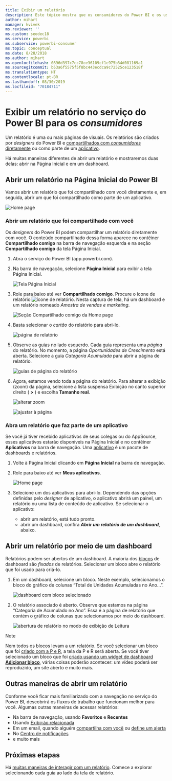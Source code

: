 ```yaml
---
title: Exibir um relatório
description: Este tópico mostra que os consumidores do Power BI e os usuários finais tinham que abrir e exibir um relatório do Power BI.
author: mihart
manager: kvivek
ms.reviewer: ''
ms.custom: seodec18
ms.service: powerbi
ms.subservice: powerbi-consumer
ms.topic: conceptual
ms.date: 8/28/2018
ms.author: mihart
ms.openlocfilehash: 0896d397c7cc78ce36109cf1c975b34d081169a1
ms.sourcegitcommit: b53a6f5575f5f8bc443ecdca9c72525ce123518f
ms.translationtype: HT
ms.contentlocale: pt-BR
ms.lasthandoff: 08/30/2019
ms.locfileid: "70184711"
---
```

# <a name="view-a-report-in-power-bi-service-for-consumers"></a>Exibir um relatório no serviço do Power BI para os *consumidores*
Um relatório é uma ou mais páginas de visuais. Os relatórios são criados por *designers* do Power BI e [compartilhados com *consumidores* diretamente](end-user-shared-with-me.md) ou como parte de um [aplicativo](end-user-apps.md). 

Há muitas maneiras diferentes de abrir um relatório e mostraremos duas delas: abrir na Página Inicial e em um dashboard. 

<!-- add art-->


## <a name="open-a-report-from-power-bi-home"></a>Abrir um relatório na Página Inicial do Power BI
Vamos abrir um relatório que foi compartilhado com você diretamente e, em seguida, abrir um que foi compartilhado como parte de um aplicativo.

   ![Home page](./media/end-user-report-open/power-bi-home-canvas.png)

### <a name="open-a-report-that-has-been-shared-with-you"></a>Abrir um relatório que foi compartilhado com você
Os *designers* do Power BI podem compartilhar um relatório diretamente com você. O conteúdo compartilhado dessa forma aparece no contêiner **Compartilhado comigo** na barra de navegação esquerda e na seção **Compartilhado comigo** da tela Página Inicial.

1. Abra o serviço do Power BI (app.powerbi.com).

2. Na barra de navegação, selecione **Página Inicial** para exibir a tela Página Inicial.  

   ![Tela Página Inicial](./media/end-user-report-open/power-bi-select-home-new.png)
   
3. Role para baixo até ver **Compartilhado comigo**. Procure o ícone de relatório ![ícone de relatório](./media/end-user-report-open/power-bi-report-icon.png). Nesta captura de tela, há um dashboard e um relatório nomeado *Amostra de vendas e marketing*. 
   
   ![Seção Compartilhado comigo da Home page](./media/end-user-report-open/power-bi-shared-new.png)

4. Basta selecionar o *cartão* do relatório para abri-lo.

   ![página de relatório](./media/end-user-report-open/power-bi-report-open.png)

5. Observe as guias no lado esquerdo.  Cada guia representa uma *página* do relatório. No momento, a página *Oportunidades de Crescimento* está aberta. Selecione a guia *Categoria Acumulada* para abrir a página de relatório. 

   ![guias de página do relatório](./media/end-user-report-open/power-bi-ytd.png)

6. Agora, estamos vendo toda a página do relatório. Para alterar a exibição (zoom) da página, selecione a lista suspensa Exibição no canto superior direito ( **>** ) e escolha **Tamanho real**.

   ![alterar zoom](./media/end-user-report-open/power-bi-fit-new.png)

   ![ajustar à página](./media/end-user-report-open/power-bi-actual.png)

### <a name="open-a-report-that-is-part-of-an-app"></a>Abra um relatório que faz parte de um aplicativo
Se você já tiver recebido aplicativos de seus colegas ou do AppSource, esses aplicativos estarão disponíveis na Página Inicial e no contêiner **Aplicativos** na barra de navegação. Uma [aplicativo](end-user-apps.md) é um pacote de dashboards e relatórios.

1. Volte à Página Inicial clicando em **Página Inicial** na barra de navegação.

7. Role para baixo até ver **Meus aplicativos**.

   ![Home page](./media/end-user-report-open/power-bi-my-apps.png)

8. Selecione um dos aplicativos para abri-lo. Dependendo das opções definidas pelo *designer* de aplicativo, o aplicativo abrirá um painel, um relatório ou uma lista de conteúdo de aplicativo. Se selecionar o aplicativo:
    - abrir um relatório, está tudo pronto.
    - abrir um dashboard, confira ***Abrir um relatório de um dashboard***, abaixo.


## <a name="open-a-report-from-a-dashboard"></a>Abrir um relatório por meio de um dashboard
Relatórios podem ser abertos de um dashboard. A maioria dos [blocos](end-user-tiles.md) de dashboard são *fixados* de relatórios. Selecionar um bloco abre o relatório que foi usado para criá-lo. 

1. Em um dashboard, selecione um bloco. Neste exemplo, selecionamos o bloco do gráfico de colunas “Total de Unidades Acumuladas no Ano...”.

    ![dashboard com bloco selecionado](./media/end-user-report-open/power-bi-dashboard.png)

2.  O relatório associado é aberto. Observe que estamos na página “Categoria de Acumulado no Ano”. Essa é a página de relatório que contém o gráfico de colunas que selecionamos por meio do dashboard.

    ![abertura de relatório no modo de exibição de Leitura](./media/end-user-report-open/power-bi-report-tabs.png)

> [!NOTE]
> Nem todos os blocos levam a um relatório. Se você selecionar um bloco que foi [criado com a P e R](end-user-q-and-a.md), a tela da P e R será aberta. Se você tiver selecionado um bloco que foi [criado usando um widget de dashboard **Adicionar bloco**](../service-dashboard-add-widget.md), várias coisas poderão acontecer: um vídeo poderá ser reproduzido, um site aberto e muito mais.  


##  <a name="still-more-ways-to-open-a-report"></a>Outras maneiras de abrir um relatório
Conforme você ficar mais familiarizado com a navegação no serviço do Power BI, descobrirá os fluxos de trabalho que funcionam melhor para você. Algumas outras maneiras de acessar relatórios:
- Na barra de navegação, usando **Favoritos** e **Recentes**    
- Usando [Exibição relacionada](end-user-related.md)    
- Em um email, quando alguém [compartilha com você](../service-share-reports.md) ou [define um alerta](end-user-alerts.md)    
- No [Centro de notificações](end-user-notification-center.md)    
- e muito mais

## <a name="next-steps"></a>Próximas etapas
Há [muitas maneiras de interagir com um relatório](end-user-reading-view.md).  Comece a explorar selecionando cada guia ao lado da tela de relatório.


